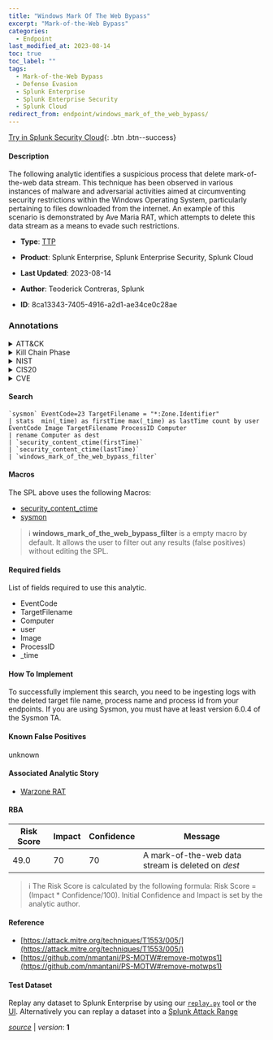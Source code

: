 ```yaml
---
title: "Windows Mark Of The Web Bypass"
excerpt: "Mark-of-the-Web Bypass"
categories:
  - Endpoint
last_modified_at: 2023-08-14
toc: true
toc_label: ""
tags:
  - Mark-of-the-Web Bypass
  - Defense Evasion
  - Splunk Enterprise
  - Splunk Enterprise Security
  - Splunk Cloud
redirect_from: endpoint/windows_mark_of_the_web_bypass/
---
```




[Try in Splunk Security Cloud](https://www.splunk.com/en_us/cyber-security.html){: .btn .btn--success}

#### Description

The following analytic identifies a suspicious process that delete mark-of-the-web data stream. This technique has been observed in various instances of malware and adversarial activities aimed at circumventing security restrictions within the Windows Operating System, particularly pertaining to files downloaded from the internet. An example of this scenario is demonstrated by Ave Maria RAT, which attempts to delete this data stream as a means to evade such restrictions.

- **Type**: [TTP](https://github.com/splunk/security_content/wiki/Detection-Analytic-Types)
- **Product**: Splunk Enterprise, Splunk Enterprise Security, Splunk Cloud

- **Last Updated**: 2023-08-14
- **Author**: Teoderick Contreras, Splunk
- **ID**: 8ca13343-7405-4916-a2d1-ae34ce0c28ae

### Annotations
<details>
  <summary>ATT&CK</summary>

<div markdown="1">

#### [ATT&CK](https://attack.mitre.org/)

| ID          | Technique   | Tactic         |
| ----------- | ----------- |--------------- |
| [T1553.005](https://attack.mitre.org/techniques/T1553/005/) | Mark-of-the-Web Bypass | Defense Evasion |

</div>
</details>


<details>
  <summary>Kill Chain Phase</summary>

<div markdown="1">

* Exploitation


</div>
</details>


<details>
  <summary>NIST</summary>

<div markdown="1">

* DE.CM



</div>
</details>

<details>
  <summary>CIS20</summary>

<div markdown="1">

* CIS 10



</div>
</details>

<details>
  <summary>CVE</summary>

<div markdown="1">


</div>
</details>


#### Search

```
`sysmon` EventCode=23 TargetFilename = "*:Zone.Identifier" 
| stats  min(_time) as firstTime max(_time) as lastTime count by user EventCode Image TargetFilename ProcessID Computer 
| rename Computer as dest 
| `security_content_ctime(firstTime)` 
| `security_content_ctime(lastTime)` 
| `windows_mark_of_the_web_bypass_filter`
```

#### Macros
The SPL above uses the following Macros:
* [security_content_ctime](https://github.com/splunk/security_content/blob/develop/macros/security_content_ctime.yml)
* [sysmon](https://github.com/splunk/security_content/blob/develop/macros/sysmon.yml)

> :information_source:
> **windows_mark_of_the_web_bypass_filter** is a empty macro by default. It allows the user to filter out any results (false positives) without editing the SPL.



#### Required fields
List of fields required to use this analytic.
* EventCode
* TargetFilename
* Computer
* user
* Image
* ProcessID
* _time



#### How To Implement
To successfully implement this search, you need to be ingesting logs with the deleted target file name, process name and process id  from your endpoints. If you are using Sysmon, you must have at least version 6.0.4 of the Sysmon TA.
#### Known False Positives
unknown

#### Associated Analytic Story
* [Warzone RAT](/stories/warzone_rat)




#### RBA

| Risk Score  | Impact      | Confidence   | Message      |
| ----------- | ----------- |--------------|--------------|
| 49.0 | 70 | 70 | A mark-of-the-web data stream is deleted on $dest$ |


> :information_source:
> The Risk Score is calculated by the following formula: Risk Score = (Impact * Confidence/100). Initial Confidence and Impact is set by the analytic author.


#### Reference

* [https://attack.mitre.org/techniques/T1553/005/](https://attack.mitre.org/techniques/T1553/005/)
* [https://github.com/nmantani/PS-MOTW#remove-motwps1](https://github.com/nmantani/PS-MOTW#remove-motwps1)



#### Test Dataset
Replay any dataset to Splunk Enterprise by using our [`replay.py`](https://github.com/splunk/attack_data#using-replaypy) tool or the [UI](https://github.com/splunk/attack_data#using-ui).
Alternatively you can replay a dataset into a [Splunk Attack Range](https://github.com/splunk/attack_range#replay-dumps-into-attack-range-splunk-server)




[*source*](https://github.com/splunk/security_content/tree/develop/detections/endpoint/windows_mark_of_the_web_bypass.yml) \| *version*: **1**